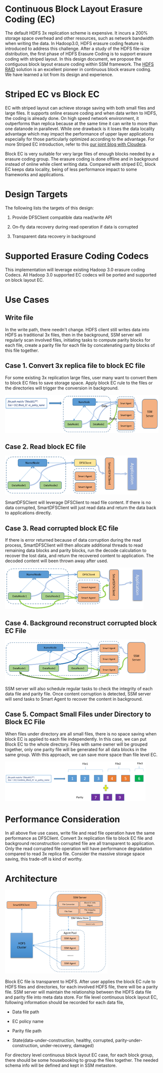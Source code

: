 Continuous Block Layout Erasure Coding (EC) 
============================================

The default HDFS 3x replication scheme is expensive. It incurs a 200%
storage space overhead and other resources, such as network bandwidth
when writing the data. In Hadoop3.0, HDFS erasure coding feature is
introduced to address this challenge. After a study of the HDFS
file-size distribution, the first phase of HDFS Erasure Coding is to
support erasure coding with striped layout. In this design document, we
propose the contiguous block layout erasure coding within SSM framework.
The [HDFS RAID](https://wiki.apache.org/hadoop/HDFS-RAID) solution is an
excellent pioneer in continuous block erasure coding. We have learned a
lot from its design and experience.

Striped EC vs Block EC
======================
EC with striped layout can achieve storage saving with both small files and large files. It supports online erasure coding and when data writen to HDFS, the coding is already done. On high speed network environment, it outperforms than replica because at the same time it can write to more than one datanode in parallevel. While one drawback is it loses the data locality advantage which may impact the performance of upper layer applications especially for those particularly optimized according to the advantage. For more Striped EC introduction,
refer to this [our joint blog with Cloudera](https://blog.cloudera.com/blog/2015/09/introduction-to-hdfs-erasure-coding-in-apache-hadoop/).

Block EC is very suitable for very large files of enough blocks needed by a erasure coding group. The erasure coding is done offline and in background instead of online while client writing data. Compared with striped EC, block EC keeps data locality, being of less performance impact to some frameworks and applications.

Design Targets 
===============

The following lists the targets of this design:

1. Provide DFSClient compatible data read/write API

2. On-fly data recovery during read operation if data is corrupted

2. Transparent data recovery in background

Supported Erasure Coding Codecs
======================
This implementation will leverage existing Hadoop 3.0 erasure coding Codecs. All Hadoop 3.0 supported EC codecs will be ported and supported on block layout EC.

Use Cases
=========

Write file
----------

In the write path, there needn't change. HDFS client still writes data into HDFS as traditional 3x files, then in the background, SSM server will regularly scan involved files, initiating tasks to compute parity blocks for each file, create a parity file for each file by concatenating parity blocks of this file together.

Case 1. Convert 3x replica file to block EC file
----------------------------------------

For some existing 3x replication large files, user many want to convert them to block EC files to save storage space. Apply block EC rule to the files or the directories will trigger the conversion in background. 

<img src="./img/block-ec-convert.png" width="624" height="125" />

Case 2. Read block EC file 
-------------------

<img src="./img/block-ec-read.png" width="437" height="127" />

SmartDFSClient will leverage DFSClient to read file content. If there is no data corrupted, SmartDFSClient will just read data and return the data back to applications directly.

Case 3. Read corrupted block EC file
----------------------------

If there is error returned because of data corruption during the read
process, SmartDFSClient will then allocate additional threads to read
remaining data blocks and parity blocks, run the decode calculation to
recover the lost data, and return the recovered content to application.
The decoded content will been thrown away after used.

<img src="./img/block-ec-read-recovery.png" width="455" height="136" />

Case 4. Background reconstruct corrupted block EC File
----------------------------

<img src="./img/block-ec-recovery-in-background.png" width="465" height="134" />

SSM server will also schedule regular tasks to check the integrity of each data file and parity file. Once content corruption is detected, SSM server will send tasks to Smart Agent to recover the content in background.

Case 5. Compact Small Files under Directory to Block EC File
----------------------------

When files under directory are all small files, there is no space saving when block EC is applied to each file independently. In this case, we can put Block EC to the whole directory. Files with same owner will be grouped together, only one parity file will be generated for all data blocks in the same group. With this approach, we can save more space than file level EC.

<img src="./img/block-ec-directory-compact.png" width="461" height="130" />

Performance Consideration
=========

In all above five use cases, write file and read file operation have the same performance as DFSClient. Convert 3x replication file to block EC file and background reconstruction corrupted file are all transparent to application. Only the read corrupted file operation will have performance degradation compared to read 3x replica file. Consider the massive storage space saving, this trade-off is kind of worthy.

Architecture
============

<img src="./img/block-ec-arch.png" width="336" height="275" />

Block EC file is transparent to HDFS. After user applies the block EC rule to HDFS files and directories, for each involved HDFS file, there will be a parity file. SSM server will maintain the relationship between the HDFS data file and parity file into meta data store. For file level continuous block layout EC, following information should be recorded for each data file,

-   Data file path

-   EC policy name

-   Parity file path

-   State(data-under-construction, healthy, corrupted, parity-under-construction, under-recovery, damaged)

For directory level continuous block layout EC case, for each block group, there should be some housebooking to group the files together. The needed schema info will be defined and kept in SSM metastore.


